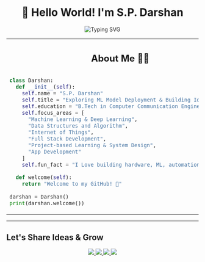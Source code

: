 <h1 align="center">
  👋 Hello World! I'm S.P. Darshan
</h1>

<p align="center">
  <img src="https://readme-typing-svg.demolab.com?font=Fira+Code&size=22&pause=1000&color=00FF00&center=true&vCenter=true&width=600&lines=ML+%26+DL+Enthusiast;Full+Stack+Developer;IoT+Engineer;Exploring+Mobile+App+Development" alt="Typing SVG" />
</p>

<table>
<tr>
<td width="40%">
  
<h2 align="center"> About Me 🧑‍💻</h2>

```python

class Darshan:
  def __init__(self):
    self.name = "S.P. Darshan"
    self.title = "Exploring ML Model Deployment & Building IoT Devices"
    self.education = "B.Tech in Computer Communication Engineering"
    self.focus_areas = [
      "Machine Learning & Deep Learning",
      "Data Structures and Algorithm",
      "Internet of Things",
      "Full Stack Development",
      "Project-based Learning & System Design",
      "App Development"
    ]
    self.fun_fact = "I Love building hardware, ML, automation systems."

  def welcome(self):
    return "Welcome to my GitHub! 🏁"
  
darshan = Darshan()
print(darshan.welcome())
```
</td>
<td width="60%" align="center">
  <img src="https://media2.giphy.com/media/v1.Y2lkPTc5MGI3NjExc2lpbTh3Mm1kdzRtMTJ2OWhvNnM0ZWVkeGNjaXZ1c3VxYm8yNDh6eSZlcD12MV9pbnRlcm5hbF9naWZfYnlfaWQmY3Q9Zw/LaVp0AyqR5bGsC5Cbm/giphy.gif"
       style="height: 300px; width: 300px;" />
</td>
</tr>
</table>

---

## Let's Share Ideas & Grow

<p align="center">
  <a href="mailto:spdarshan14@gmail.com">
    <img src="https://img.shields.io/badge/GMAIL-D14836?style=for-the-badge&logo=gmail&logoColor=white"/>
  </a> 
  <a href="https://www.linkedin.com/in/spdarshan14">
    <img src="https://img.shields.io/badge/LINKEDIN-0077B5?style=for-the-badge&logo=linkedin&logoColor=white" />
  </a>
  <a href="https://www.instagram.com/sp.darshan.14">
    <img src="https://img.shields.io/badge/INSTAGRAM-E4405F?style=for-the-badge&logo=instagram&logoColor=white" />
  </a>
  <a href="https://leetcode.com/sp-darshan">
    <img src="https://img.shields.io/badge/LEETCODE-FFA116?style=for-the-badge&logo=leetcode&logoColor=black" />
  </a>
</p>

